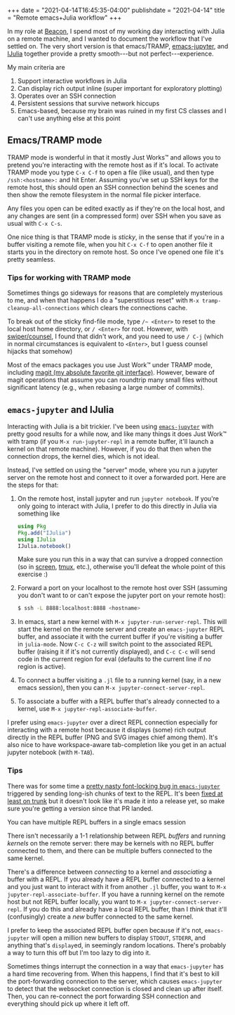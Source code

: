 +++
date = "2021-04-14T16:45:35-04:00"
publishdate = "2021-04-14"
title = "Remote emacs+Julia workflow"
+++

In my role at [Beacon](https://beacon.bio), I spend most of my working day
interacting with Julia on a remote machine, and I wanted to document the
workflow that I've settled on.  The very short version is that emacs/TRAMP,
[emacs-jupyter](), and [IJulia]() together provide a pretty smooth---but not
perfect---experience.

<!--more-->

My main criteria are
1. Support interactive workflows in Julia
2. Can display rich output inline (super important for exploratory plotting)
3. Operates over an SSH connection
4. Persistent sessions that survive network hiccups
5. Emacs-based, because my brain was ruined in my first CS classes and I can't
   use anything else at this point

## Emacs/TRAMP mode

TRAMP mode is wonderful in that it mostly Just Works™ and allows you to pretend
you're interacting with the remote host as if it's local.  To activate TRAMP
mode you type `C-x C-f` to open a file (like usual), and then type
`/ssh:<hostname>:` and hit Enter.  Assuming you've set up SSH keys for the
remote host, this should open an SSH connection behind the scenes and then show
the remote filesystem in the normal file picker interface.

Any files you open can be edited exactly as if they're on the local host, and
any changes are sent (in a compressed form) over SSH when you save as usual with
`C-x C-s`.

One nice thing is that TRAMP mode is _sticky_, in the sense that if you're in a
buffer visiting a remote file, when you hit `C-x C-f` to open another file it
starts you in the directory on remote host.  So once I've opened one file it's
pretty seamless.

### Tips for working with TRAMP mode


Sometimes things go sideways for reasons that are completely mysterious to me,
and when that happens I do a "superstitious reset" with `M-x
tramp-cleanup-all-connections` which clears the connections cache.

To break out of the sticky find-file mode, type `/~ <Enter>` to reset to the
local host home directory, or `/ <Enter>` for root.  However, with
[swiper/counsel](https://github.com/abo-abo/swiper), I found that didn't work,
and you need to use `/ C-j` (which in normal circumstances is equivalent to
`<Enter>`, but I guess counsel hijacks that somehow)

Most of the emacs packages you use Just Work™ under TRAMP mode, including [magit
(my absolute favorite git interface)](https://magit.vc/).  However, beware of
magit operations that assume you can roundtrip many small files without
significant latency (e.g., when rebasing a large number of commits).

## `emacs-jupyter` and IJulia

Interacting with Julia is a bit trickier.  I've been using
[`emacs-jupyter`](https://github.com/nnicandro/emacs-jupyter/) with pretty good
results for a while now, and like many things it does Just Work™ with tramp (if
you `M-x run-jupyter-repl` in a remote buffer, it'll launch a kernel on that
remote machine).  However, if you do that then when the connection drops, the
kernel dies, which is not ideal.

Instead, I've settled on using the "server" mode, where you run a jupyter server
on the remote host and connect to it over a forwarded port.  Here are the steps
for that:

1. On the remote host, install jupyter and run `jupyter notebook`.  If you're
   only going to interact with Julia, I prefer to do this directly in Julia via
   something like 
   
   ```julia 
   using Pkg
   Pkg.add("IJulia")
   using IJulia
   IJulia.notebook()
   ```
   
   Make sure you run this in a way that can survive a dropped connection (so in
   [screen](https://www.gnu.org/software/screen/),
   [tmux](https://github.com/tmux/tmux/wiki), etc.), otherwise you'll defeat the
   whole point of this exercise :)
   
2. Forward a port on your localhost to the remote host over SSH (assuming you
   don't want to or can't expose the jupyter port on your remote host):
   
   ```bash
   $ ssh -L 8888:localhost:8888 <hostname>
   ```

3. In emacs, start a new kernel with `M-x jupyter-run-server-repl`.  This will
   start the kernel on the remote server and create an `emacs-jupyter` REPL
   buffer, and associate it with the current buffer if you're visiting a buffer
   in `julia-mode`.  Now `C-c C-z` will switch point to the associated REPL
   buffer (raising it if it's not currently displayed), and `C-c C-c` will send
   code in the current region for eval (defaults to the current line if no
   region is active).

4. To connect a buffer visiting a `.jl` file to a running kernel (say, in a
   new emacs session), then you can `M-x jupyter-connect-server-repl`.

5. To associate a buffer with a REPL buffer that's already connected to a
   kernel, use `M-x jupyter-repl-associate-buffer`.

I prefer using `emacs-jupyter` over a direct REPL connection especially for
interacting with a remote host because it displays (some) rich output directly
in the REPL buffer (PNG and SVG images chief among them).  It's also nice to
have workspace-aware tab-completion like you get in an actual jupyter
notebook (with `M-TAB`).

### Tips

There was for some time a [pretty nasty font-locking bug in
`emacs-jupyter`](https://github.com/nnicandro/emacs-jupyter/issues/219)
triggered by sending long-ish chunks of text to the REPL.  It's been [fixed at
least on trunk](https://github.com/nnicandro/emacs-jupyter/pull/308) but it
doesn't look like it's made it into a release yet, so make sure you're getting a
version since that PR landed.

You can have multiple REPL buffers in a single emacs session

There isn't necessarily a 1-1 relationship between REPL _buffers_ and running
_kernels_ on the remote server: there may be kernels with no REPL buffer
connected to them, and there can be multiple buffers connected to the same
kernel.

There's a difference between _connecting_ to a kernel and _associating_ a buffer
with a REPL.  If you already have a REPL buffer connected to a kernel and you
just want to interact with it from another `.jl` buffer, you want to `M-x
jupyter-repl-associate-buffer`.  If you have a running kernel on the remote host
but not REPL buffer locally, you want to `M-x jupyter-connect-server-repl`.  If
you do this and already have a local REPL buffer, than I _think_ that it'll
(confusingly) create a _new_ buffer connected to the same kernel.

I prefer to keep the associated REPL buffer open because if it's not,
`emacs-jupyter` will open a million new buffers to display `STDOUT`, `STDERR`,
and anything that's `display`ed, in seemingly random locations.  There's
probably a way to turn this off but I'm too lazy to dig into it.

Sometimes things interrupt the connection in a way that `emacs-jupyter` has a
hard time recovering from.  When this happens, I find that it's best to kill the
port-forwarding connection to the server, which causes `emacs-jupyter` to detect
that the websocket connection is closed and clean up after itself.  Then, you
can re-connect the port forwarding SSH connection and everything should pick up
where it left off.

